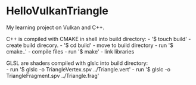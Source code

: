 # HelloVulkanTriangle
My learning project on Vulkan and C++.

C++ is compiled with CMAKE in shell into build directory:
	- '$ touch build' - create build direcory.
	- '$ cd build' - move to build directory
	- run '$ cmake..' - compile files
	- run '$ make' - link libraries

GLSL are shaders compiled with glslc into build directory:	
	- run '$ glslc -o TriangleVertex.spv ../Triangle.vert'
	- run '$ glslc -o TriangleFragment.spv ../Triangle.frag'


